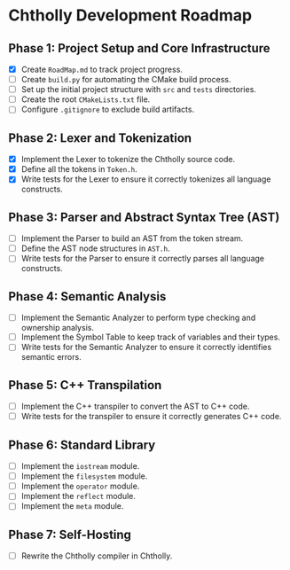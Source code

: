 # Chtholly Development Roadmap

## Phase 1: Project Setup and Core Infrastructure

- [x] Create `RoadMap.md` to track project progress.
- [ ] Create `build.py` for automating the CMake build process.
- [ ] Set up the initial project structure with `src` and `tests` directories.
- [ ] Create the root `CMakeLists.txt` file.
- [ ] Configure `.gitignore` to exclude build artifacts.

## Phase 2: Lexer and Tokenization

- [x] Implement the Lexer to tokenize the Chtholly source code.
- [x] Define all the tokens in `Token.h`.
- [x] Write tests for the Lexer to ensure it correctly tokenizes all language constructs.

## Phase 3: Parser and Abstract Syntax Tree (AST)

- [ ] Implement the Parser to build an AST from the token stream.
- [ ] Define the AST node structures in `AST.h`.
- [ ] Write tests for the Parser to ensure it correctly parses all language constructs.

## Phase 4: Semantic Analysis

- [ ] Implement the Semantic Analyzer to perform type checking and ownership analysis.
- [ ] Implement the Symbol Table to keep track of variables and their types.
- [ ] Write tests for the Semantic Analyzer to ensure it correctly identifies semantic errors.

## Phase 5: C++ Transpilation

- [ ] Implement the C++ transpiler to convert the AST to C++ code.
- [ ] Write tests for the transpiler to ensure it correctly generates C++ code.

## Phase 6: Standard Library

- [ ] Implement the `iostream` module.
- [ ] Implement the `filesystem` module.
- [ ] Implement the `operator` module.
- [ ] Implement the `reflect` module.
- [ ] Implement the `meta` module.

## Phase 7: Self-Hosting

- [ ] Rewrite the Chtholly compiler in Chtholly.

